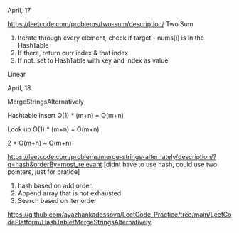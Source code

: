 April, 17

https://leetcode.com/problems/two-sum/description/ Two Sum 
1. Iterate through every element, check if target - nums[i] is in the HashTable
2. If there, return curr index & that index
3. If not. set to HashTable with key and index as value

Linear 

April, 18

MergeStringsAlternatively

Hashtable Insert O(1) * (m+n) = O(m+n)

Look up O(1) * (m+n) = O(m+n)

2 * O(m+n) ~ O(m+n)

https://leetcode.com/problems/merge-strings-alternately/description/?q=hash&orderBy=most_relevant
[didnt have to use hash, could use two pointers, just for pratice]

1. hash based on add order.
2. Append array that is not exhausted
3. Search based on iter order

https://github.com/ayazhankadessova/LeetCode_Practice/tree/main/LeetCodePlatform/HashTable/MergeStringsAlternatively


